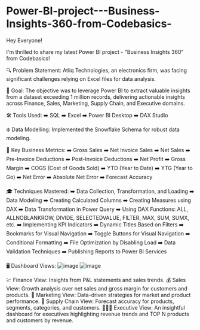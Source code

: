 # Power-BI-project---Business-Insights-360-from-Codebasics-
Hey Everyone!

I'm thrilled to share my latest Power BI project - "Business Insights 360" from Codebasics!

🔍 Problem Statement:
Atliq Technologies, an electronics firm, was facing significant challenges relying on Excel files for data analysis.

🎯 Goal:
The objective was to leverage Power BI to extract valuable insights from a dataset exceeding 1 million records, delivering actionable insights across Finance, Sales, Marketing, Supply Chain, and Executive domains.

🛠 Tools Used:
➡️ SQL
➡️ Excel
➡️ Power BI Desktop
➡️ DAX Studio

❄️ Data Modelling:
Implemented the Snowflake Schema for robust data modeling.

🌟 Key Business Metrics:
➡️ Gross Sales
➡️ Net Invoice Sales
➡️ Net Sales
➡️ Pre-Invoice Deductions
➡️ Post-Invoice Deductions
➡️ Net Profit
➡️ Gross Margin
➡️ COGS (Cost of Goods Sold)
➡️ YTD (Year to Date)
➡️ YTG (Year to Go)
➡️ Net Error
➡️ Absolute Net Error
➡️ Forecast Accuracy

🎓 Techniques Mastered:
➡️ Data Collection, Transformation, and Loading
➡️ Data Modeling
➡️ Creating Calculated Columns
➡️ Creating Measures using DAX
➡️ Data Transformation in Power Query
➡️ Using DAX Functions: ALL, ALLNOBLANKROW, DIVIDE, SELECTEDVALUE, FILTER, MAX, SUM, SUMX, etc.
➡️ Implementing KPI Indicators
➡️ Dynamic Titles Based on Filters
➡️ Bookmarks for Visual Navigation
➡️ Toggle Buttons for Visual Navigation
➡️ Conditional Formatting
➡️ File Optimization by Disabling Load
➡️ Data Validation Techniques
➡️ Publishing Reports to Power BI Services

🖥 Dashboard Views:
![image](https://github.com/parchakeavinash/Power-BI-project---Business-Insights-360-from-Codebasics-/assets/96370088/a26c17a3-eda3-4f06-8a78-cbc57b348436)
![image](https://github.com/parchakeavinash/Power-BI-project---Business-Insights-360-from-Codebasics-/assets/96370088/ad9e0506-72d1-4c81-9f27-04d5a4e595d6)



💹 Finance View: Insights from P&L statements and sales trends.
💰 Sales View: Growth analysis over net sales and gross margin for customers and products.
📢 Marketing View: Data-driven strategies for market and product performance.
💱 Supply Chain View: Forecast accuracy for products, segments, categories, and customers.
👨🏻‍💼 Executive View: An insightful dashboard for executives highlighting revenue trends and TOP N products and customers by revenue.
